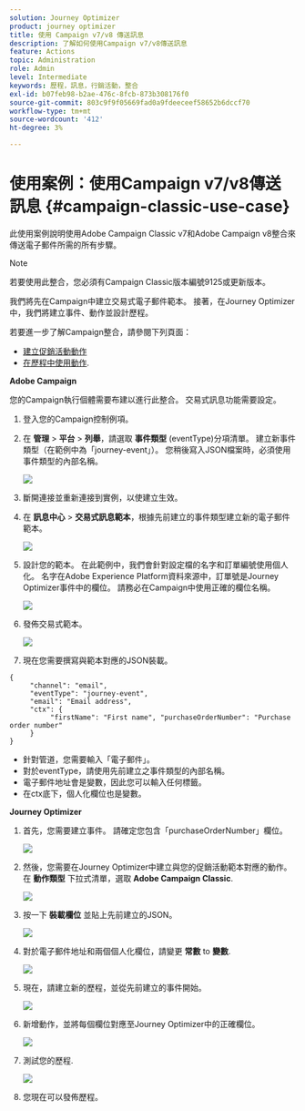 ```yaml
---
solution: Journey Optimizer
product: journey optimizer
title: 使用 Campaign v7/v8 傳送訊息
description: 了解如何使用Campaign v7/v8傳送訊息
feature: Actions
topic: Administration
role: Admin
level: Intermediate
keywords: 歷程，訊息，行銷活動，整合
exl-id: b07feb98-b2ae-476c-8fcb-873b308176f0
source-git-commit: 803c9f9f05669fad0a9fdeeceef58652b6dccf70
workflow-type: tm+mt
source-wordcount: '412'
ht-degree: 3%

---
```


# 使用案例：使用Campaign v7/v8傳送訊息 {#campaign-classic-use-case}

此使用案例說明使用Adobe Campaign Classic v7和Adobe Campaign v8整合來傳送電子郵件所需的所有步驟。

>[!NOTE]
>
>若要使用此整合，您必須有Campaign Classic版本編號9125或更新版本。

我們將先在Campaign中建立交易式電子郵件範本。 接著，在Journey Optimizer中，我們將建立事件、動作並設計歷程。

若要進一步了解Campaign整合，請參閱下列頁面：

* [建立促銷活動動作](../action/acc-action.md)
* [在歷程中使用動作](../building-journeys/using-adobe-campaign-classic.md).

**Adobe Campaign**

您的Campaign執行個體需要布建以進行此整合。 交易式訊息功能需要設定。

1. 登入您的Campaign控制例項。

1. 在 **管理** > **平台** > **列舉**，請選取 **事件類型** (eventType)分項清單。 建立新事件類型（在範例中為「journey-event」）。 您稍後寫入JSON檔案時，必須使用事件類型的內部名稱。

   ![](assets/accintegration-uc-1.png)

1. 斷開連接並重新連接到實例，以使建立生效。

1. 在 **訊息中心** > **交易式訊息範本**，根據先前建立的事件類型建立新的電子郵件範本。

   ![](assets/accintegration-uc-2.png)

1. 設計您的範本。 在此範例中，我們會針對設定檔的名字和訂單編號使用個人化。 名字在Adobe Experience Platform資料來源中，訂單號是Journey Optimizer事件中的欄位。 請務必在Campaign中使用正確的欄位名稱。

   ![](assets/accintegration-uc-3.png)

1. 發佈交易式範本。

   ![](assets/accintegration-uc-4.png)

1. 現在您需要撰寫與範本對應的JSON裝載。

```
{
     "channel": "email",
     "eventType": "journey-event",
     "email": "Email address",
     "ctx": {
          "firstName": "First name", "purchaseOrderNumber": "Purchase order number"
     }
}
```

* 針對管道，您需要輸入「電子郵件」。
* 對於eventType，請使用先前建立之事件類型的內部名稱。
* 電子郵件地址會是變數，因此您可以輸入任何標籤。
* 在ctx底下，個人化欄位也是變數。

**Journey Optimizer**

1. 首先，您需要建立事件。 請確定您包含「purchaseOrderNumber」欄位。

   ![](assets/accintegration-uc-5.png)

1. 然後，您需要在Journey Optimizer中建立與您的促銷活動範本對應的動作。 在 **動作類型** 下拉式清單，選取 **Adobe Campaign Classic**.

   ![](assets/accintegration-uc-6.png)

1. 按一下 **裝載欄位** 並貼上先前建立的JSON。

   ![](assets/accintegration-uc-7.png)

1. 對於電子郵件地址和兩個個人化欄位，請變更 **常數** to **變數**.

   ![](assets/accintegration-uc-8.png)

1. 現在，請建立新的歷程，並從先前建立的事件開始。

   ![](assets/accintegration-uc-9.png)

1. 新增動作，並將每個欄位對應至Journey Optimizer中的正確欄位。

   ![](assets/accintegration-uc-10.png)

1. 測試您的歷程.

   ![](assets/accintegration-uc-11.png)

1. 您現在可以發佈歷程。
